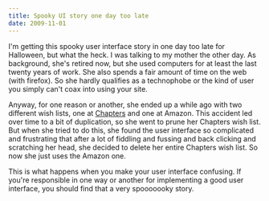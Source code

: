 ```yaml
---
title: Spooky UI story one day too late
date: 2009-11-01
---
```


I'm getting this spooky user interface story in one day too late for Halloween, but what the heck.  I was talking to my mother the other day.  As background, she's retired now, but she used computers for at least the last twenty years of work.  She also spends a fair amount of time on the web (with firefox).  So she hardly qualifies as a technophobe or the kind of user you simply can't coax into using your site.

Anyway, for one reason or another, she ended up a while ago with two different wish lists, one at <a href="http://www.chapters.indigo.ca">Chapters</a> and one at Amazon.  This accident led over time to a bit of duplication, so she went to prune her Chapters wish list.  But when she tried to do this, she found the user interface so complicated and frustrating that after a lot of fiddling and fussing and back clicking and scratching her head, she decided to delete her entire Chapters wish list.  So now she just uses the Amazon one.

This is what happens when you make your user interface confusing.  If you're responsible in one way or another for implementing a good user interface, you should find that a very spooooooky story.
